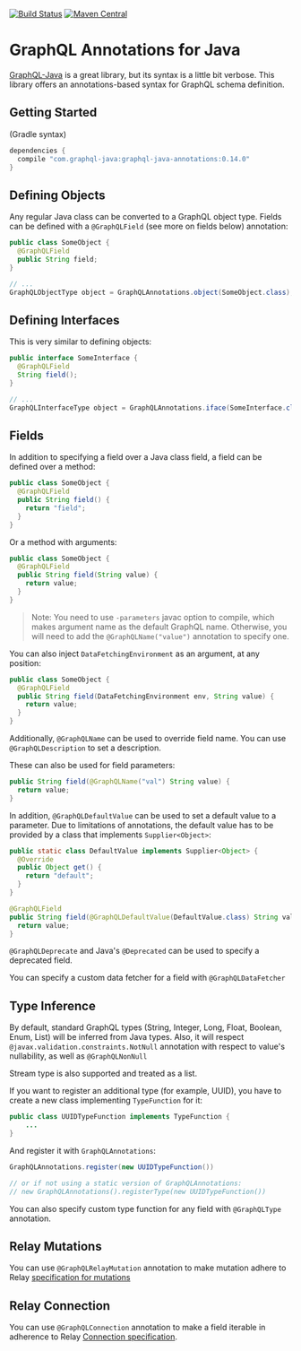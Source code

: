[![Build Status](https://travis-ci.org/graphql-java/graphql-java-annotations.svg?branch=master)](https://travis-ci.org/yrashk/graphql-java-annotations)
[![Maven Central](https://img.shields.io/maven-central/v/com.graphql-java/graphql-java-annotations.svg?maxAge=2592000)]()
# GraphQL Annotations for Java

[GraphQL-Java](https://github.com/andimarek/graphql-java) is a great library, but its syntax is a little bit verbose. This library offers an annotations-based
syntax for GraphQL schema definition.

## Getting Started


(Gradle syntax)

```groovy
dependencies {
  compile "com.graphql-java:graphql-java-annotations:0.14.0"
}
```


## Defining Objects

Any regular Java class can be converted to a GraphQL object type. Fields can
be defined with a `@GraphQLField` (see more on fields below) annotation:

```java
public class SomeObject {
  @GraphQLField
  public String field;
}

// ...
GraphQLObjectType object = GraphQLAnnotations.object(SomeObject.class);
```

## Defining Interfaces

This is very similar to defining objects:

```java
public interface SomeInterface {
  @GraphQLField
  String field();
}

// ...
GraphQLInterfaceType object = GraphQLAnnotations.iface(SomeInterface.class);
```

## Fields

In addition to specifying a field over a Java class field, a field can be defined over a method:

```java
public class SomeObject {
  @GraphQLField
  public String field() {
    return "field";
  }
}
```

Or a method with arguments:

```java
public class SomeObject {
  @GraphQLField
  public String field(String value) {
    return value;
  }
}
```
> Note: You need to use `-parameters` javac option to compile, which makes argument name as the default GraphQL name. Otherwise, you will need to add the `@GraphQLName("value")` annotation to specify one.

You can also inject `DataFetchingEnvironment` as an argument, at any position:

```java
public class SomeObject {
  @GraphQLField
  public String field(DataFetchingEnvironment env, String value) {
    return value;
  }
}
```

Additionally, `@GraphQLName` can be used to override field name. You can use `@GraphQLDescription` to set a description.

These can also be used for field parameters:

```java
public String field(@GraphQLName("val") String value) {
  return value;
}
```

In addition, `@GraphQLDefaultValue` can be used to set a default value to a parameter. Due to limitations of annotations, the default value has to be provided by a class that implements `Supplier<Object>`:

```java
public static class DefaultValue implements Supplier<Object> {
  @Override
  public Object get() {
    return "default";
  }
}

@GraphQLField
public String field(@GraphQLDefaultValue(DefaultValue.class) String value) {
  return value;
}
```

`@GraphQLDeprecate` and Java's `@Deprecated` can be used to specify a deprecated
field.

You can specify a custom data fetcher for a field with `@GraphQLDataFetcher`

## Type Inference

By default, standard GraphQL types (String, Integer, Long, Float, Boolean, Enum, List) will be inferred from Java types. Also, it will respect `@javax.validation.constraints.NotNull` annotation with respect to value's nullability, as well as `@GraphQLNonNull`

Stream type is also supported and treated as a list.

If you want to register an additional type (for example, UUID), you have to create a new class implementing `TypeFunction` for it:

```java
public class UUIDTypeFunction implements TypeFunction {
    ...
}
```

And register it with `GraphQLAnnotations`:

```java
GraphQLAnnotations.register(new UUIDTypeFunction())

// or if not using a static version of GraphQLAnnotations:
// new GraphQLAnnotations().registerType(new UUIDTypeFunction())
```

You can also specify custom type function for any field with `@GraphQLType` annotation.

## Relay Mutations

You can use `@GraphQLRelayMutation` annotation to make mutation adhere to
Relay [specification for mutations](https://facebook.github.io/relay/graphql/mutations.htm)

## Relay Connection

You can use `@GraphQLConnection` annotation to make a field iterable in adherence to Relay [Connection specification](https://facebook.github.io/relay/graphql/connections.htm).
